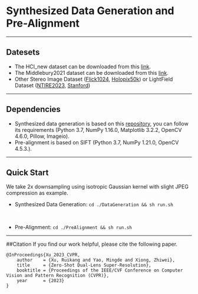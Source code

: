 Synthesized Data Generation and Pre-Alignment
====
****
## Datesets
* The HCI_new dataset can be downloaded from this [link](https://lightfield-analysis.uni-konstanz.de/).
* The Middlebury2021 dataset can be downloaded from this [link](https://vision.middlebury.edu/stereo/data/scenes2021/).
* Other Stereo Image Dataset ([Flick1024](https://yingqianwang.github.io/Flickr1024/), [Holopix50k](https://leiainc.github.io/holopix50k/)) or LightField Dataset ([NTIRE2023](https://github.com/The-Learning-And-Vision-Atelier-LAVA/LF-Image-SR/tree/NTIRE2023), [Stanford](http://lightfields.stanford.edu/LF2016.html))
****
## Dependencies

* Synthesized data generation is based on this [repository](https://github.com/assafshocher/BlindSR_dataset_generator), you can follow its requirements (Python 3.7, NumPy 1.16.0, Matplotlib 3.2.2, OpenCV 4.6.0, Pillow, Imageio).
* Pre-alignment is based on SIFT (Python 3.7, NumPy 1.21.0, OpenCV 4.5.3.).

****

## Quick Start
We take 2x downsampling using isotropic Gaussian kernel with slight JPEG compression as example.


* Synthesized Data Generation:
` cd ./DataGeneration && sh run.sh `

<br/>

* Pre-Alignment:
` cd ./PreAlignment && sh run.sh `



****

##Citation
If you find our work helpful, please cite the following paper.
```
@InProceedings{Xu_2023_CVPR,
    author    = {Xu, Ruikang and Yao, Mingde and Xiong, Zhiwei},
    title     = {Zero-Shot Dual-Lens Super-Resolution},
    booktitle = {Proceedings of the IEEE/CVF Conference on Computer Vision and Pattern Recognition (CVPR)},
    year      = {2023}
}
```
